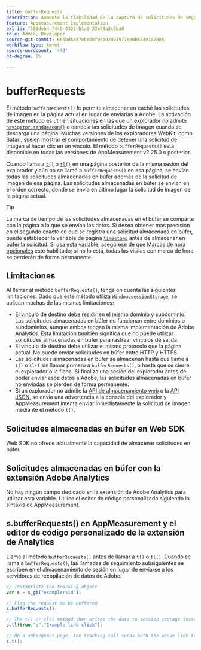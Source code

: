 ```yaml
---
title: bufferRequests
description: Aumente la fiabilidad de la captura de solicitudes de seguimiento de vínculos para los exploradores que descargan inmediatamente la página.
feature: Appmeasurement Implementation
exl-id: f103deb4-f449-4325-b1a0-23e58a3c9ba0
role: Admin, Developer
source-git-commit: 665bd68d7ebc08f0da02d93977ee0b583e1a28e6
workflow-type: tm+mt
source-wordcount: '443'
ht-degree: 6%

---
```


# bufferRequests

El método `bufferRequests()` le permite almacenar en caché las solicitudes de imagen en la página actual en lugar de enviarlas a Adobe. La activación de este método es útil en situaciones en las que un explorador no admite [`navigator.sendBeacon()`](https://developer.mozilla.org/es-ES/docs/Web/API/Navigator/sendBeacon) o cancela las solicitudes de imagen cuando se descarga una página. Muchas versiones de los exploradores WebKit, como Safari, suelen mostrar el comportamiento de detener una solicitud de imagen al hacer clic en un vínculo. El método `bufferRequests()` está disponible en todas las versiones de AppMeasurement v2.25.0 o posterior.

Cuando llama a [`t()`](t-method.md) o [`tl()`](tl-method.md) en una página posterior de la misma sesión del explorador y aún no se llamó a `bufferRequests()` en esa página, se envían todas las solicitudes almacenadas en búfer además de la solicitud de imagen de esa página. Las solicitudes almacenadas en búfer se envían en el orden correcto, donde se envía en último lugar la solicitud de imagen de la página actual.

>[!TIP]
>
>La marca de tiempo de las solicitudes almacenadas en el búfer se comparte con la página a la que se envían los datos. Si desea obtener más precisión en el segundo exacto en que se registra una solicitud almacenada en búfer, puede establecer la variable de página [`timestamp`](../page-vars/timestamp.md) antes de almacenar en búfer la solicitud. Si usa esta variable, asegúrese de que [Marcas de hora opcionales](/help/technotes/timestamps-optional.md) esté habilitado; si no lo está, todas las visitas con marca de hora se perderán de forma permanente.

## Limitaciones

Al llamar al método `bufferRequests()`, tenga en cuenta las siguientes limitaciones. Dado que este método utiliza [`Window.sessionStorage`](https://developer.mozilla.org/en-US/docs/Web/API/Web_Storage_API), se aplican muchas de las mismas limitaciones:

* El vínculo de destino debe residir en el mismo dominio y subdominio. Las solicitudes almacenadas en búfer no funcionan entre dominios o subdominios, aunque ambos tengan la misma implementación de Adobe Analytics. Esta limitación también significa que no puede utilizar solicitudes almacenadas en búfer para rastrear vínculos de salida.
* El vínculo de destino debe utilizar el mismo protocolo que la página actual. No puede enviar solicitudes en búfer entre HTTP y HTTPS.
* Las solicitudes almacenadas en búfer se almacenan hasta que llame a `t()` o `tl()` sin llamar primero a `bufferRequests()`, o hasta que se cierre el explorador o la ficha. Si finaliza una sesión del explorador antes de poder enviar esos datos a Adobe, las solicitudes almacenadas en búfer no enviadas se pierden de forma permanente.
* Si un explorador no admite la [API de almacenamiento web](https://developer.mozilla.org/en-US/docs/Web/API/Web_Storage_API) o la [API JSON](https://developer.mozilla.org/en-US/docs/Web/JavaScript/Reference/Global_Objects/JSON), se envía una advertencia a la consola del explorador y AppMeasurement intenta enviar inmediatamente la solicitud de imagen mediante el método `t()`.

## Solicitudes almacenadas en búfer en Web SDK

Web SDK no ofrece actualmente la capacidad de almacenar solicitudes en búfer.

## Solicitudes almacenadas en búfer con la extensión Adobe Analytics

No hay ningún campo dedicado en la extensión de Adobe Analytics para utilizar esta variable. Utilice el editor de código personalizado siguiendo la sintaxis de AppMeasurement.

## s.bufferRequests() en AppMeasurement y el editor de código personalizado de la extensión de Analytics

Llame al método `bufferRequests()` antes de llamar a `t()` o `tl()`. Cuando se llama a `bufferRequests()`, las llamadas de seguimiento subsiguientes se escriben en el almacenamiento de sesión en lugar de enviarse a los servidores de recopilación de datos de Adobe.

```js
// Instantiate the tracking object
var s = s_gi("examplersid");

// Flag the request to be buffered
s.bufferRequests();

// The t() or tl() method then writes the data to session storage instead of sending it to Adobe
s.tl(true,"o","Example link click");

// On a subsequent page, the tracking call sends both the above link tracking call and the page view call
s.t();
```
